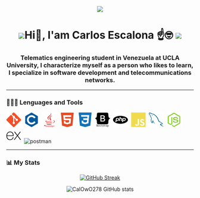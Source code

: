 <div id="header" align="center"> 
    <img aling="center" src="https://media.giphy.com/media/zOvBKUUEERdNm/giphy.gif" width="200" />
</div>

 <h1 align="center"> 
<img src="https://i.pinimg.com/originals/53/ed/3f/53ed3f69d8af8e1fb7b0025a97452e38.gif" width="50" >Hi👋, I'am Carlos Escalona ☝️🤓
<img src="https://i.pinimg.com/originals/53/ed/3f/53ed3f69d8af8e1fb7b0025a97452e38.gif" width="50" ></h1>
    <h3 align="center">Telematics engineering student in Venezuela at UCLA University, I characterize myself as a person who likes to learn, I specialize in software development and telecommunications networks.
    </h3>
    
---

<div align="left">
    <h3>👨🏻‍💻 Lenguages and Tools</h3>
    <div>
         <img src="https://github.com/devicons/devicon/blob/master/icons/git/git-plain.svg" title="git" alt="git" width="40" height="40"/>&nbsp;
        <img src="https://github.com/devicons/devicon/blob/master/icons/c/c-plain.svg" title="C" alt="C" width="40" height="40"/>&nbsp;
        <img src="https://github.com/devicons/devicon/blob/master/icons/java/java-plain.svg" title="java" alt="java" width="40" height="40"/>&nbsp;
        <img src="https://github.com/devicons/devicon/blob/master/icons/html5/html5-plain.svg" title="html5" alt="html5" width="40" height="40"/>&nbsp;
        <img src="https://github.com/devicons/devicon/blob/master/icons/css3/css3-plain.svg" title="css3" alt="css3" width="40" height="40"/>&nbsp;
        <img src="https://github.com/devicons/devicon/blob/master/icons/bootstrap/bootstrap-plain-wordmark.svg" title="bs" alt="bs" width="40" height="40"/>&nbsp;
        <img src="https://github.com/devicons/devicon/blob/master/icons/php/php-plain.svg" title="php" alt="php" width="40" height="40"/>&nbsp;
         <img src="https://github.com/devicons/devicon/blob/master/icons/javascript/javascript-plain.svg" title="js" alt="js" width="40" height="40"/>&nbsp;
        <img src="https://github.com/devicons/devicon/blob/master/icons/mysql/mysql-plain.svg" title="mysql" alt="mysql" width="40" height="40"/>&nbsp;
        <img src="https://github.com/devicons/devicon/blob/master/icons/nodejs/nodejs-plain.svg" title="node" alt="node" width="40" height="40"/>&nbsp;
        <img src="https://github.com/devicons/devicon/blob/master/icons/express/express-original.svg" title="express" alt="express" width="40" height="40"/>&nbsp;
         <img src="https://www.svgrepo.com/show/354202/postman-icon.svg" title="postman" alt="postman" width="40" height="40"/>&nbsp;
    </div>
</div>

---

<div align="left">
    <h3>📊 My Stats</h3>
</div>

<div align="center">
    
[![GitHub Streak](http://github-readme-streak-stats.herokuapp.com?user=CalOwO278&theme=blueberry-duo&border_radius=7.1&date_format=M%20j%5B%2C%20Y%5D)](https://git.io/streak-stats)

![CalOwO278 GitHub stats](https://github-readme-stats.vercel.app/api?username=CalOwO278&show_icons=true&theme=radical)

</div>
